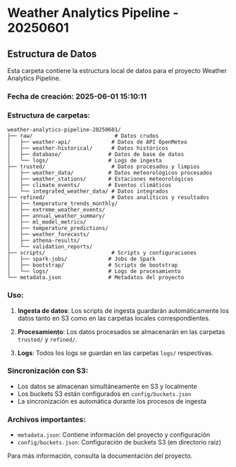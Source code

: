 # Weather Analytics Pipeline - 20250601

## Estructura de Datos

Esta carpeta contiene la estructura local de datos para el proyecto Weather Analytics Pipeline.

### Fecha de creación: 2025-06-01 15:10:11

### Estructura de carpetas:

```
weather-analytics-pipeline-20250601/
├── raw/                          # Datos crudos
│   ├── weather-api/             # Datos de API OpenMeteo
│   ├── weather-historical/      # Datos históricos
│   ├── database/               # Datos de base de datos
│   └── logs/                   # Logs de ingesta
├── trusted/                     # Datos procesados y limpios
│   ├── weather_data/           # Datos meteorológicos procesados
│   ├── weather_stations/       # Estaciones meteorológicas
│   ├── climate_events/         # Eventos climáticos
│   └── integrated_weather_data/ # Datos integrados
├── refined/                     # Datos analíticos y resultados
│   ├── temperature_trends_monthly/
│   ├── extreme_weather_events/
│   ├── annual_weather_summary/
│   ├── ml_model_metrics/
│   ├── temperature_predictions/
│   ├── weather_forecasts/
│   ├── athena-results/
│   └── validation_reports/
├── scripts/                     # Scripts y configuraciones
│   ├── spark-jobs/             # Jobs de Spark
│   ├── bootstrap/              # Scripts de bootstrap
│   └── logs/                   # Logs de procesamiento
└── metadata.json               # Metadatos del proyecto
```

### Uso:

1. **Ingesta de datos**: Los scripts de ingesta guardarán automáticamente los datos tanto en S3 como en las carpetas locales correspondientes.

2. **Procesamiento**: Los datos procesados se almacenarán en las carpetas `trusted/` y `refined/`.

3. **Logs**: Todos los logs se guardan en las carpetas `logs/` respectivas.

### Sincronización con S3:

- Los datos se almacenan simultáneamente en S3 y localmente
- Los buckets S3 están configurados en `config/buckets.json`
- La sincronización es automática durante los procesos de ingesta

### Archivos importantes:

- `metadata.json`: Contiene información del proyecto y configuración
- `config/buckets.json`: Configuración de buckets S3 (en directorio raíz)

Para más información, consulta la documentación del proyecto.
